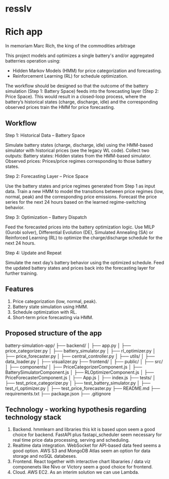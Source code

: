 # resslv
# Rich app

In memoriam Marc Rich, the king of the commodities arbitrage

This project models and optimizes a single battery's and/or aggregated batterries operation using:
- Hidden Markov Models (HMM) for price categorization and forecasting.
- Reinforcement Learning (RL) for schedule optimization.

The workflow should be designed so that the outcome of the battery simulation (Step 1: Battery Space) feeds into the forecasting layer (Step 2: Price Space). This would result in a closed-loop process, where the battery’s historical states (charge, discharge, idle) and the corresponding observed prices train the HMM for price forecasting. 

## Workflow

Step 1: Historical Data – Battery Space

Simulate battery states (charge, discharge, idle) using the HMM-based simulator with historical prices (see the legacy WL code).
Collect two outputs:
Battery states: Hidden states from the HMM-based simulator.
Observed prices: Prices/price regimes corresponding to those battery states.

Step 2: Forecasting Layer – Price Space

Use the battery states and price regimes generated from Step 1 as input data.
Train a new HMM to model the transitions between price regimes (low, normal, peak) and the corresponding price emissions.
Forecast the price series for the next 24 hours based on the learned regime-switching behavior.

Step 3: Optimization – Battery Dispatch

Feed the forecasted prices into the battery optimization logic.
Use MILP (Gurobi solver), Differential Evolution (DE), Simulated Annealing (SA) or Reinforced Learning (RL) to optimize the charge/discharge schedule for the next 24 hours.

Step 4: Update and Repeat

Simulate the next day’s battery behavior using the optimized schedule.
Feed the updated battery states and prices back into the forecasting layer for further training.


## Features
1. Price categorization (low, normal, peak).
2. Battery state simulation using HMM.
3. Schedule optimization with RL.
4. Short-term price forecasting via HMM.

## Proposed structure of the app 

battery-simulation-app/
├── backend/
│   ├── app.py
│   ├── price_categorizer.py
│   ├── battery_simulator.py
│   ├── rl_optimizer.py
│   ├── price_forecaster.py
│   ├── central_controller.py
│   ├── utils/
│       ├── data_loader.py
│       ├── visualizer.py
├── frontend/
│   ├── public/
│   ├── src/
│       ├── components/
│           ├── PriceCategorizerComponent.js
│           ├── BatterySimulatorComponent.js
│           ├── RLOptimizerComponent.js
│           ├── PriceForecasterComponent.js
│       ├── App.js
│       ├── index.js
├── tests/
│   ├── test_price_categorizer.py
│   ├── test_battery_simulator.py
│   ├── test_rl_optimizer.py
│   ├── test_price_forecaster.py
├── README.md
├── requirements.txt
├── package.json
├── .gitignore

## Technology - working hypothesis regarding technology stack

1. Backend. hmmlearn and libraries this kit is based upon seem a good choice for backend. FastAPI plus fastapi_scheduler seem necessary for real time price data processing, serving and scheduling. 
2. Realtime data integration. WebSocket for API-based data feed seems a good option. AWS S3 and MongoDB Atlas seem an option for data storage and noSQL databeses. 
3. Frontend. React together with interactive chart libararies / data viz componenets like Nivo or Victory seem a good choice for frontend.
4. Cloud. AWS EC2. As an interim solution we can use Lambda.
